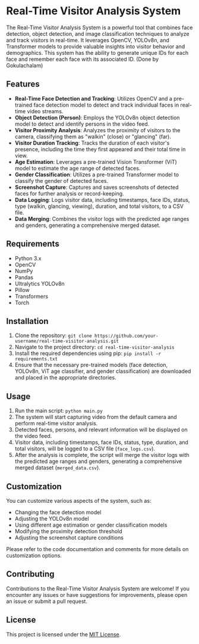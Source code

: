 # Real-Time Visitor Analysis System

The Real-Time Visitor Analysis System is a powerful tool that combines face detection, object detection, and image classification techniques to analyze and track visitors in real-time. It leverages OpenCV, YOLOv8n, and Transformer models to provide valuable insights into visitor behavior and demographics. This system has the ability to generate unique IDs for each face and remember each face with its associated ID. (Done by Gokulachalam)

## Features

- **Real-Time Face Detection and Tracking**: Utilizes OpenCV and a pre-trained face detection model to detect and track individual faces in real-time video streams.
- **Object Detection (Person)**: Employs the YOLOv8n object detection model to detect and identify persons in the video feed.
- **Visitor Proximity Analysis**: Analyzes the proximity of visitors to the camera, classifying them as "walkin" (close) or "glancing" (far).
- **Visitor Duration Tracking**: Tracks the duration of each visitor's presence, including the time they first appeared and their total time in view.
- **Age Estimation**: Leverages a pre-trained Vision Transformer (ViT) model to estimate the age range of detected faces.
- **Gender Classification**: Utilizes a pre-trained Transformer model to classify the gender of detected faces.
- **Screenshot Capture**: Captures and saves screenshots of detected faces for further analysis or record-keeping.
- **Data Logging**: Logs visitor data, including timestamps, face IDs, status, type (walkin, glancing, viewing), duration, and total visitors, to a CSV file.
- **Data Merging**: Combines the visitor logs with the predicted age ranges and genders, generating a comprehensive merged dataset.

## Requirements

- Python 3.x
- OpenCV
- NumPy
- Pandas
- Ultralytics YOLOv8n
- Pillow
- Transformers
- Torch

## Installation

1. Clone the repository: `git clone https://github.com/your-username/real-time-visitor-analysis.git`
2. Navigate to the project directory: `cd real-time-visitor-analysis`
3. Install the required dependencies using pip: `pip install -r requirements.txt`
4. Ensure that the necessary pre-trained models (face detection, YOLOv8n, ViT age classifier, and gender classification) are downloaded and placed in the appropriate directories.

## Usage

1. Run the main script: `python main.py`
2. The system will start capturing video from the default camera and perform real-time visitor analysis.
3. Detected faces, persons, and relevant information will be displayed on the video feed.
4. Visitor data, including timestamps, face IDs, status, type, duration, and total visitors, will be logged to a CSV file (`face_logs.csv`).
5. After the analysis is complete, the script will merge the visitor logs with the predicted age ranges and genders, generating a comprehensive merged dataset (`merged_data.csv`).

## Customization

You can customize various aspects of the system, such as:

- Changing the face detection model
- Adjusting the YOLOv8n model
- Using different age estimation or gender classification models
- Modifying the proximity detection threshold
- Adjusting the screenshot capture conditions

Please refer to the code documentation and comments for more details on customization options.

## Contributing

Contributions to the Real-Time Visitor Analysis System are welcome! If you encounter any issues or have suggestions for improvements, please open an issue or submit a pull request.

## License

This project is licensed under the [MIT License](LICENSE).

